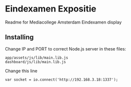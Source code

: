 <h1>Eindexamen Expositie</h1>
<p>Readme for Mediacollege Amsterdam Eindexamen display</p>

<h2>Installing</h2>
<p>Change IP and PORT to correct Node.js server in these files:</p>

<code>app/assets/js/lib/main.lib.js</code>
<br>
<code>dashboard/js/lib/main.lib.js</code>

<p>Change this line</p>
<code>var socket = io.connect('http://192.168.3.18:1337');</code>
